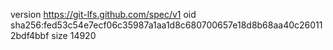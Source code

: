 version https://git-lfs.github.com/spec/v1
oid sha256:fed53c54e7ecf06c35987a1aa1d8c680700657e18d8b68aa40c260112bdf4bbf
size 14920
